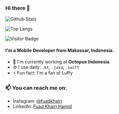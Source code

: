 ### Hi there 👋

![Github Stats](https://github-readme-stats.vercel.app/api?username=fuadkhairi&count_private=true&show_icons=true&include_all_commits=true&hide=contribs,prs,issues,stars)

![Top Langs](https://github-readme-stats.vercel.app/api/top-langs/?username=fuadkhairi&hide=TeX,Cuda&layout=compact)

![Visitor Badge](https://visitor-badge.laobi.icu/badge?page_id=fuadkhairi)

#### I'm a Mobile Developer from Makassar, Indonesia.

- 🏢 I'm currently working at **Octopus Indonesia**
- ⚙️ I use daily: `.kt`, `.java`, `.swift`
- ⚡️ Fun fact: I'm a fan of Luffy

### 📫 You can reach me on:
* Instagram: [@fuadkhairi](https://www.instagram.com/fuadkhairi/)
* LinkedIn: [Fuad Khairi Hamid](https://www.linkedin.com/in/fuadkhairi/)
